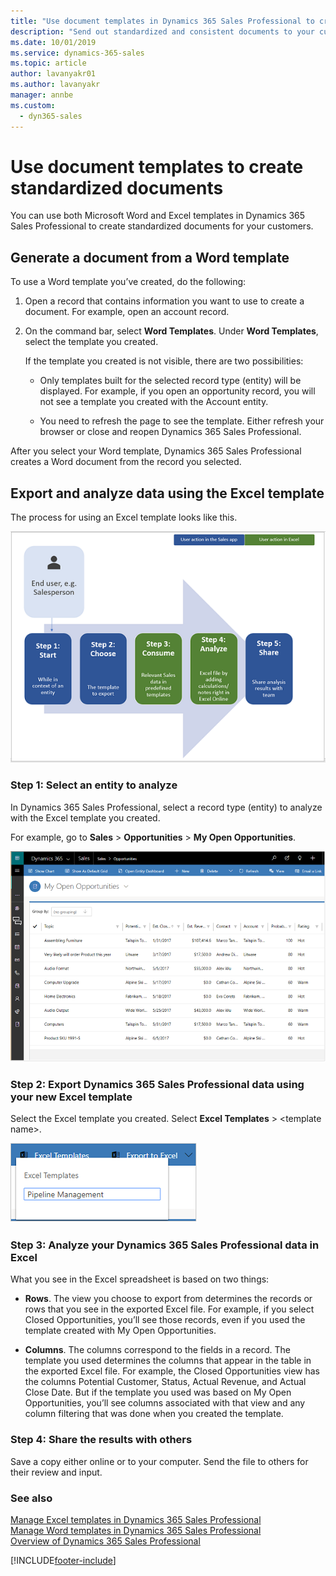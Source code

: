 ```yaml
---
title: "Use document templates in Dynamics 365 Sales Professional to create standardized documents | MicrosoftDocs"
description: "Send out standardized and consistent documents to your customers by using document templates in Dynamics 365 Sales Professional."
ms.date: 10/01/2019
ms.service: dynamics-365-sales
ms.topic: article
author: lavanyakr01
ms.author: lavanyakr
manager: annbe
ms.custom: 
  - dyn365-sales
---
```


# Use document templates to create standardized documents

You can use both Microsoft Word and Excel templates in Dynamics 365 Sales Professional to create standardized documents for your customers.

## Generate a document from a Word template

To use a Word template you’ve created, do the following:

1.  Open a record that contains information you want to use to create a document. For example, open an account record.

2.  On the command bar, select **Word Templates**. Under **Word Templates**, select the template you created.

    If the template you created is not visible, there are two possibilities:

    - Only templates built for the selected record type (entity) will be
    displayed. For example, if you open an opportunity record, you will not see a template you created with the Account entity.

    - You need to refresh the page to see the template. Either refresh your
    browser or close and reopen Dynamics 365 Sales Professional.

After you select your Word template, Dynamics 365 Sales Professional creates a Word document from the record you selected.

## Export and analyze data using the Excel template

The process for using an Excel template looks like this.

![Steps to use an Excel template](media/steps-use-excel-template.png "Steps to use an Excel template")

### Step 1: Select an entity to analyze

In Dynamics 365 Sales Professional, select a record type (entity) to analyze with the Excel template you created.

For example, go to **Sales** > **Opportunities** > **My Open Opportunities**.

![List of opportunities](media/opportunity-list.png "List of opportunities")

### Step 2: Export Dynamics 365 Sales Professional data using your new Excel template

Select the Excel template you created. Select **Excel Templates** > \<template name>.

![Select the Pipeline Management Excel template on opportunity record](media/pipeline-management-template.png "Select the Pipeline Management Excel template on opportunity record")

### Step 3: Analyze your Dynamics 365 Sales Professional data in Excel

What you see in the Excel spreadsheet is based on two things:

 - **Rows**. The view you choose to export from determines the records or rows that you see in the exported Excel file. For example, if you select Closed Opportunities, you’ll see those records, even if you used the template created with My Open Opportunities.

 - **Columns**. The columns correspond to the fields in a record. The template you used determines the columns that appear in the table in the exported Excel file. For example, the Closed Opportunities view has the columns Potential Customer, Status, Actual Revenue, and Actual Close Date. But if the template you used was based on My Open Opportunities, you’ll see columns associated with that view and any column filtering that was done when you created the template.

### Step 4: Share the results with others

Save a copy either online or to your computer. Send the file to others for their review and input.

### See also

[Manage Excel templates in Dynamics 365 Sales Professional](manage-excel-templates.md)  
[Manage Word templates in Dynamics 365 Sales Professional](manage-word-templates.md)  
[Overview of Dynamics 365 Sales Professional](sales-professional-overview.md)


[!INCLUDE[footer-include](../includes/footer-banner.md)]
